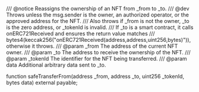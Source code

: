 /// @notice Reassigns the ownership of an NFT from _from to _to.
/// @dev Throws unless the msg.sender is the owner, an authorized operator, or the approved address for the NFT.
/// Also throws if _from is not the owner, _to is the zero address, or _tokenId is invalid.
/// If _to is a smart contract, it calls onERC721Received and ensures the return value matches
/// bytes4(keccak256("onERC721Received(address,address,uint256,bytes)")), otherwise it throws.
/// @param _from The address of the current NFT owner.
/// @param _to The address to receive the ownership of the NFT.
/// @param _tokenId The identifier for the NFT being transferred.
/// @param data Additional arbitrary data sent to _to.

function safeTransferFrom(address _from, address _to, uint256 _tokenId, bytes data) external payable;